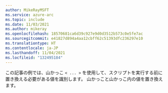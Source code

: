 ```yaml
---
author: MikeRayMSFT
ms.service: azure-arc
ms.topic: include
ms.date: 11/03/2021
ms.author: mikeray
ms.openlocfilehash: 18570681ca6d39c927e9d0d3512b573c0e5fe7ac
ms.sourcegitcommit: e41827d894a4aa12cbff62c51393dfc236297e10
ms.translationtype: HT
ms.contentlocale: ja-JP
ms.lasthandoff: 11/04/2021
ms.locfileid: "132495184"
---
```

この記事の例では、山かっこ `< ... >` を使用して、スクリプトを実行する前に置き換える必要がある値を識別します。 山かっこと山かっこ内の値を置き換えます。